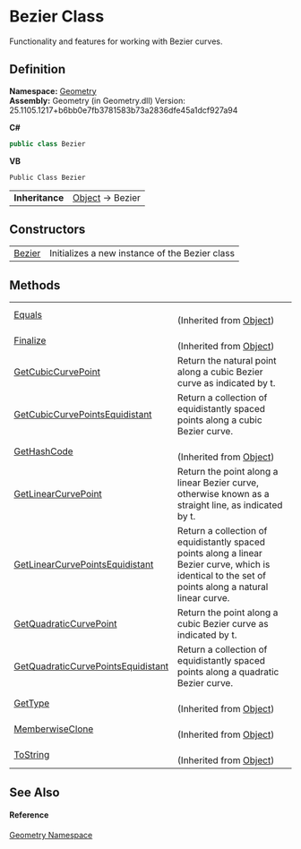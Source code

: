 # Bezier Class


Functionality and features for working with Bezier curves.



## Definition
**Namespace:** <a href="eb409b48-e279-bdb4-daf3-3196b72d55a2.md">Geometry</a>  
**Assembly:** Geometry (in Geometry.dll) Version: 25.1105.1217+b6bb0e7fb3781583b73a2836dfe45a1dcf927a94

**C#**
``` C#
public class Bezier
```
**VB**
``` VB
Public Class Bezier
```

<table><tr><td><strong>Inheritance</strong></td><td><a href="https://learn.microsoft.com/dotnet/api/system.object" target="_blank" rel="noopener noreferrer">Object</a>  →  Bezier</td></tr>
</table>



## Constructors
<table>
<tr>
<td><a href="c2a95d8e-5d1d-1fdd-ffee-98085f51abec.md">Bezier</a></td>
<td>Initializes a new instance of the Bezier class</td></tr>
</table>

## Methods
<table>
<tr>
<td><a href="https://learn.microsoft.com/dotnet/api/system.object.equals#system-object-equals(system-object)" target="_blank" rel="noopener noreferrer">Equals</a></td>
<td><br />(Inherited from <a href="https://learn.microsoft.com/dotnet/api/system.object" target="_blank" rel="noopener noreferrer">Object</a>)</td></tr>
<tr>
<td><a href="https://learn.microsoft.com/dotnet/api/system.object.finalize" target="_blank" rel="noopener noreferrer">Finalize</a></td>
<td><br />(Inherited from <a href="https://learn.microsoft.com/dotnet/api/system.object" target="_blank" rel="noopener noreferrer">Object</a>)</td></tr>
<tr>
<td><a href="3e7ea659-4338-687f-2c2f-9c26fb3ac0c0.md">GetCubicCurvePoint</a></td>
<td>Return the natural point along a cubic Bezier curve as indicated by t.</td></tr>
<tr>
<td><a href="82ff9020-d8fa-1047-c959-bf11b6501628.md">GetCubicCurvePointsEquidistant</a></td>
<td>Return a collection of equidistantly spaced points along a cubic Bezier curve.</td></tr>
<tr>
<td><a href="https://learn.microsoft.com/dotnet/api/system.object.gethashcode" target="_blank" rel="noopener noreferrer">GetHashCode</a></td>
<td><br />(Inherited from <a href="https://learn.microsoft.com/dotnet/api/system.object" target="_blank" rel="noopener noreferrer">Object</a>)</td></tr>
<tr>
<td><a href="43711855-d44f-e403-f06e-32d62406c3ab.md">GetLinearCurvePoint</a></td>
<td>Return the point along a linear Bezier curve, otherwise known as a straight line, as indicated by t.</td></tr>
<tr>
<td><a href="35fe3944-0b06-c2e2-af0a-842f0d66eaf5.md">GetLinearCurvePointsEquidistant</a></td>
<td>Return a collection of equidistantly spaced points along a linear Bezier curve, which is identical to the set of points along a natural linear curve.</td></tr>
<tr>
<td><a href="60d9337e-4dfb-a0b8-7f17-a11a9c141dad.md">GetQuadraticCurvePoint</a></td>
<td>Return the point along a cubic Bezier curve as indicated by t.</td></tr>
<tr>
<td><a href="3f7907da-1d51-6bed-349b-f1159cfbd58d.md">GetQuadraticCurvePointsEquidistant</a></td>
<td>Return a collection of equidistantly spaced points along a quadratic Bezier curve.</td></tr>
<tr>
<td><a href="https://learn.microsoft.com/dotnet/api/system.object.gettype" target="_blank" rel="noopener noreferrer">GetType</a></td>
<td><br />(Inherited from <a href="https://learn.microsoft.com/dotnet/api/system.object" target="_blank" rel="noopener noreferrer">Object</a>)</td></tr>
<tr>
<td><a href="https://learn.microsoft.com/dotnet/api/system.object.memberwiseclone" target="_blank" rel="noopener noreferrer">MemberwiseClone</a></td>
<td><br />(Inherited from <a href="https://learn.microsoft.com/dotnet/api/system.object" target="_blank" rel="noopener noreferrer">Object</a>)</td></tr>
<tr>
<td><a href="https://learn.microsoft.com/dotnet/api/system.object.tostring" target="_blank" rel="noopener noreferrer">ToString</a></td>
<td><br />(Inherited from <a href="https://learn.microsoft.com/dotnet/api/system.object" target="_blank" rel="noopener noreferrer">Object</a>)</td></tr>
</table>

## See Also


#### Reference
<a href="eb409b48-e279-bdb4-daf3-3196b72d55a2.md">Geometry Namespace</a>  
